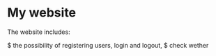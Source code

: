 # My website

The website includes:

  $ the possibility of registering users, login and logout,
  $ check wether
